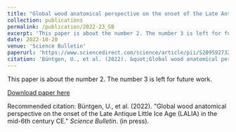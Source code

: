 ```yaml
---
title: "Global wood anatomical perspective on the onset of the Late Antique Little Ice Age (LALIA) in the mid-6th century CE"
collection: publications
permalink: /publication/2022-23_SB
excerpt: 'This paper is about the number 2. The number 3 is left for future work.'
date: 2022-10-20
venue: 'Science Bulletin'
paperurl: 'https://www.sciencedirect.com/science/article/pii/S2095927322004790'
citation: 'Büntgen, U., et al. (2022). &quot;Global wood anatomical perspective on the onset of the Late Antique Little Ice Age (LALIA) in the mid-6th century CE.&quot; <i>Science Bulletin</i>. (in press).'
---
```

This paper is about the number 2. The number 3 is left for future work.

[Download paper here](https://www.sciencedirect.com/science/article/pii/S2095927322004790)

Recommended citation: Büntgen, U., et al. (2022). "Global wood anatomical perspective on the onset of the Late Antique Little Ice Age (LALIA) in the mid-6th century CE." <i>Science Bulletin</i>. (in press).
